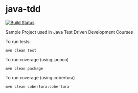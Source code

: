 # java-tdd

[![Build Status](https://travis-ci.org/dhinojosa/java-tdd.svg?branch=master)](https://travis-ci.org/dhinojosa/java-tdd)

Sample Project used in Java Test Driven Development Courses

To run tests:

    mvn clean test

To run coverage (using jacoco)

    mvn clean package
    
To run coverage (using cobertura)

    mvn clean cobertura:cobertura
